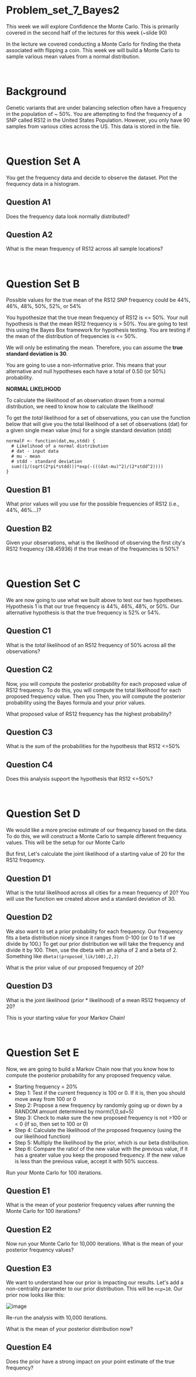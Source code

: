 # Problem_set_7_Bayes2

This week we will explore Confidence the Monte Carlo. This is primarily covered in the second half of the lectures for this week (~slide 90)

In the lecture we covered conducting a Monte Carlo for finding the theta associated with flipping a coin. This week we will build a Monte Carlo to sample various mean values from a normal distribution. 

&nbsp;

# Background

Genetic variants that are under balancing selection often have a frequency in the population of ~ 50%. You are attempting to find the frequency of a SNP called RS12 in the United States Population. However, you only have 90 samples from various cities across the US. This data is stored in the file. 

&nbsp;

# Question Set A

You get the frequency data and decide to observe the dataset. Plot the frequency data in a histogram.

## Question A1
Does the frequency data look normally distributed?

## Question A2
What is the mean frequency of RS12 across all sample locations? 

&nbsp;

# Question Set B 

Possible values for the true mean of the RS12 SNP frequency could be 44%, 46%, 48%, 50%, 52%, or 54%

You hypothesize that the true mean frequency of RS12 is <= 50%. Your null hypothesis is that the mean RS12 frequency is > 50%. You are going to test this using the Bayes Box framework for hypothesis testing. You are testing if the mean of the distribution of frequencies is <= 50%. 

We will only be estimating the mean. Therefore, you can assume the **true standard deviation is 30**.

You are going to use a non-informative prior. This means that your alternative and null hypotheses each have a total of 0.50 (or 50%) probability. 

**NORMAL LIKELIHOOD**

To calculate the likelihood of an observation drawn from a normal distribution, we need to know how to calculate the likelihood! 

To get the _total_ likelihood for a set of observations, you can use the function below that will give you the total likelihood of a set of observations (dat) for a given single mean value (mu) for a single standard deviation (stdd)

```
normalF <- function(dat,mu,stdd) {
  # Likelihood of a normal distribution
  # dat - input data
  # mu - mean
  # stdd - standard deviation 
  sum((1/(sqrt(2*pi*stdd)))*exp(-(((dat-mu)^2)/(2*stdd^2))))
}

```

## Question B1 

What prior values will you use for the possible frequencies of RS12 (i.e., 44%, 46%...)?

## Question B2 

Given your observations, what is the likelihood of observing the first city's RS12 frequency (38.45936) if the true mean of the frequencies is 50%?

&nbsp;

# Question Set C

We are now going to use what we built above to test our two hypotheses. Hypothesis 1 is that our true frequency is 44%, 46%, 48%, or 50%. Our alternative hypothesis is that the true frequency is 52% or 54%.

## Question C1 

What is the _total_ likelihood of an RS12 frequency of 50% across all the observations? 

## Question C2

Now, you will compute the posterior probability for each proposed value of RS12 frequency. To do this, you will compute the total likelihood for each proposed frequency value. Then you Then, you will compute the posterior probability using the Bayes formula and your prior values. 

What proposed value of RS12 frequency has the highest probability? 

## Question C3

What is the sum of the probabilities for the hypothesis that RS12 <=50%

## Question C4

Does this analysis support the hypothesis that RS12 <=50%?

&nbsp;

# Question Set D

We would like a more precise estimate of our frequency based on the data. To do this, we will construct a Monte Carlo to sample different frequency values. This will be the setup for our Monte Carlo 

But first, Let's calculate the joint likelihood of a starting value of 20 for the RS12 frequency. 

## Question D1

What is the total likelihood across all cities for a mean frequency of 20? You will use the function we created above and a standard deviation of 30. 

## Question D2

We also want to set a prior probability for each frequency. Our frequency fits a beta distribution nicely since it ranges from 0-100 (or 0 to 1 if we divide by 100.) To get our prior distribution we will take the frequency and divide it by 100. Then, use the dbeta with an alpha of 2 and a beta of 2. Something like ```dbeta((proposed_lik/100),2,2)```

What is the prior value of our proposed frequency of 20?

## Question D3

What is the joint likelihood (prior * likelihood) of a mean RS12 frequency of 20? 

This is your starting value for your Markov Chain! 

&nbsp;

# Question Set E

Now, we are going to build a Markov Chain now that you know how to compute the posterior probability for any proposed frequency value. 

- Starting frequency = 20%
- Step 1: Test if the current frequency is 100 or 0. If it is, then you should move away from 100 or 0
- Step 2: Propose a new frequency by randomly going up or down by a RANDOM amount determined by rnorm(1,0,sd=5)
- Step 3: Check to make sure the new proposed frequency is not >100 or < 0 (if so, then set to 100 or 0)
- Step 4: Calculate the likelihood of the proposed frequency (using the our likelihood function)
- Step 5: Multiply the likelihood by the prior, which is our beta distribution. 
- Step 6: Compare the ratio! of the new value with the previous value, if it has a greater value you keep the proposed frequency. If the new value is less than the previous value, accept it with 50% success.

Run your Monte Carlo for 100 iterations.

## Question E1

What is the mean of your posterior frequency values after running the Monte Carlo for 100 iterations?


## Question E2

Now run your Monte Carlo for 10,000 iterations. What is the mean of your posterior frequency values?

## Question E3

We want to understand how our prior is impacting our results. Let's add a non-centrality parameter to our prior distribution. This will be ``ncp=10``. Our prior now looks like this:

![image](https://github.com/BINF-6310L-8310L-Spring24/Problem_set_7_Bayes2/assets/47755288/44497284-9a67-4c95-b2fa-dcd95fe7ed65)

Re-run the analysis with 10,000 iterations. 

What is the mean of your posterior distribution now? 

## Question E4

Does the prior have a strong impact on your point estimate of the true frequency? 



